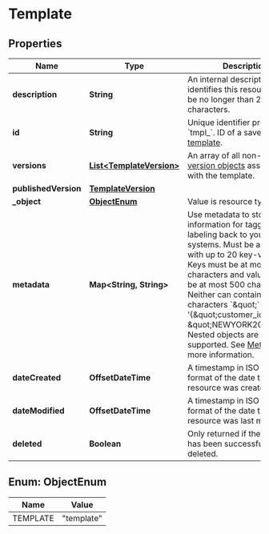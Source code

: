 

# Template


## Properties

Name | Type | Description | Notes
------------ | ------------- | ------------- | -------------
**description** | **String** | An internal description that identifies this resource. Must be no longer than 255 characters.  |  [optional]
**id** | **String** | Unique identifier prefixed with &#x60;tmpl_&#x60;. ID of a saved [HTML template](#section/HTML-Templates). | 
**versions** | [**List&lt;TemplateVersion&gt;**](TemplateVersion.md) | An array of all non-deleted [version objects](#tag/Template-Versions) associated with the template. | 
**publishedVersion** | [**TemplateVersion**](TemplateVersion.md) |  | 
**_object** | [**ObjectEnum**](#ObjectEnum) | Value is resource type. |  [optional]
**metadata** | **Map&lt;String, String&gt;** | Use metadata to store custom information for tagging and labeling back to your internal systems. Must be an object with up to 20 key-value pairs. Keys must be at most 40 characters and values must be at most 500 characters. Neither can contain the characters &#x60;\&quot;&#x60; and &#x60;\\&#x60;. i.e. &#39;{\&quot;customer_id\&quot; : \&quot;NEWYORK2015\&quot;}&#39; Nested objects are not supported.  See [Metadata](#section/Metadata) for more information. |  [optional]
**dateCreated** | **OffsetDateTime** | A timestamp in ISO 8601 format of the date the resource was created. |  [optional]
**dateModified** | **OffsetDateTime** | A timestamp in ISO 8601 format of the date the resource was last modified. |  [optional]
**deleted** | **Boolean** | Only returned if the resource has been successfully deleted. |  [optional]



## Enum: ObjectEnum

Name | Value
---- | -----
TEMPLATE | &quot;template&quot;



